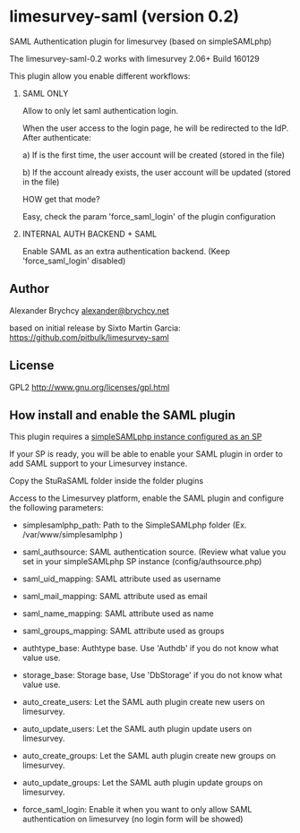 limesurvey-saml  (version 0.2)
==============================

SAML Authentication plugin for limesurvey (based on simpleSAMLphp)

The limesurvey-saml-0.2 works with limesurvey 2.06+ Build 160129


This plugin allow you enable different workflows:

1. SAML ONLY

    Allow to only let saml authentication login.

    When the user access to the login page, he will be redirected to the IdP. After authenticate:
 
      a) If is the first time, the user account will be created (stored in the file)

      b) If the account already exists, the user account will be updated (stored in the file)


    HOW get that mode?

    Easy, check the param 'force_saml_login' of the plugin configuration


2. INTERNAL AUTH BACKEND + SAML

    Enable SAML as an extra authentication backend. (Keep 'force_saml_login' disabled)



Author
------

Alexander Brychcy <alexander@brychcy.net>

based on initial release by Sixto Martin Garcia: https://github.com/pitbulk/limesurvey-saml

License
-------

GPL2 http://www.gnu.org/licenses/gpl.html


How install and enable the SAML plugin
--------------------------------------

This plugin requires a [simpleSAMLphp instance configured as an SP](http://simplesamlphp.org/docs/stable/simplesamlphp-sp)

If your SP is ready, you will be able to enable your SAML plugin in order to add SAML support to your Limesurvey instance.


Copy the StuRaSAML folder inside the folder plugins

Access to the Limesurvey platform, enable the SAML plugin and configure the following parameters:

 * simplesamlphp_path: Path to the SimpleSAMLphp folder  (Ex. /var/www/simplesamlphp )

 * saml_authsource: SAML authentication source. (Review what value you set in your simpleSAMLphp SP instance (config/authsource.php)

 * saml_uid_mapping: SAML attribute used as username

 * saml_mail_mapping: SAML attribute used as email

 * saml_name_mapping: SAML attribute used as name

 * saml_groups_mapping: SAML attribute used as groups
 
 * authtype_base: Authtype base. Use 'Authdb' if you do not know what value use.

 * storage_base: Storage base, Use 'DbStorage' if you do not know what value use.

 * auto_create_users: Let the SAML auth plugin create new users on limesurvey.

 * auto_update_users: Let the SAML auth plugin update users on limesurvey.

 * auto_create_groups: Let the SAML auth plugin create new groups on limesurvey.

 * auto_update_groups: Let the SAML auth plugin update groups on limesurvey.
 
 * force_saml_login: Enable it when you want to only allow SAML authentication on limesurvey (no login form will be showed)

